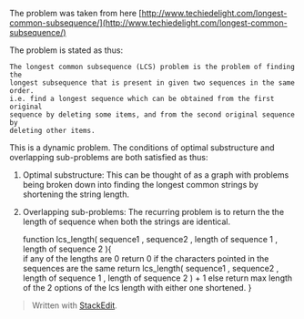 The problem was taken from here [http://www.techiedelight.com/longest-common-subsequence/](http://www.techiedelight.com/longest-common-subsequence/)

The problem is stated as thus:  

    The longest common subsequence (LCS) problem is the problem of finding the  
    longest subsequence that is present in given two sequences in the same order.  
    i.e. find a longest sequence which can be obtained from the first original  
    sequence by deleting some items, and from the second original sequence by  
    deleting other items.

This is a dynamic problem. The conditions of optimal substructure and overlapping sub-problems are both satisfied as thus:
1. Optimal substructure: This can be thought of as a graph with problems being broken down into finding the longest common strings by shortening the string length.
2. Overlapping sub-problems: The recurring problem is to return the the length of sequence when both the strings are identical.     

    function lcs_length( sequence1 , sequence2 , length of sequence 1 , length of sequence 2 ){  
	    if any of the lengths are 0
		    return 0
	    if the characters pointed in the sequences are the same
		    return lcs_length( sequence1 , sequence2 , length of sequence 1 , length of sequence 2 ) + 1
	    else 
		    return max length of the 2 options of the lcs length with either one shortened.
    }  
    
> Written with [StackEdit](https://stackedit.io/).
<!--stackedit_data:
eyJoaXN0b3J5IjpbLTIxMDg5NTI0MzMsMjkzNDE4ODI3XX0=
-->